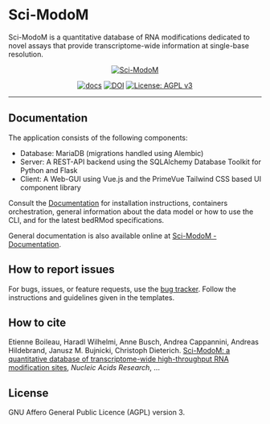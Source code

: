 # Sci-ModoM

Sci-ModoM is a quantitative database of RNA modifications dedicated to novel assays that provide transcriptome-wide information at
single-base resolution.

<p align="center">
  <a href="https://dieterich-lab.github.io/scimodom/index.html"><img alt="Sci-ModoM" src="https://github.com/dieterich-lab/scimodom/raw/master/docs/source/_static/logo.png"></a>
</p>

<p align="center">
<a href="https://github.com/github/dieterich-lab/scimodom/actions/workflows/static.yml"><img alt="docs" src="https://github.com/github/dieterich-lab/scimodom/actions/workflows/static.yml/badge.svg"></a>
<a href="https://doi.org/10.5281/zenodo.13911907"><img alt="DOI" src="https://zenodo.org/badge/DOI/10.5281/zenodo.13911907.svg"></a>
<a href="https://www.gnu.org/licenses/agpl-3.0"><img alt="License: AGPL v3" src="https://img.shields.io/badge/License-AGPL_v3-blue.svg"></a>
</p>

---

## Documentation

The application consists of the following components:

- Database: MariaDB (migrations handled using Alembic)
- Server: A REST-API backend using the SQLAlchemy Database Toolkit for Python and Flask
- Client: A Web-GUI using Vue.js and the PrimeVue Tailwind CSS based UI component library

Consult the [Documentation](https://dieterich-lab.github.io/scimodom/index.html) for installation instructions, containers orchestration, general information about the data model or how to use the CLI, and for the latest bedRMod specifications.

General documentation is also available online at [Sci-ModoM - Documentation](https://scimodom.dieterichlab.org/documentation/about).

## How to report issues

For bugs, issues, or feature requests, use the [bug tracker](https://github.com/dieterich-lab/scimodom/issues). Follow the instructions and guidelines given in the templates.

## How to cite

Etienne Boileau, Haradl Wilhelmi, Anne Busch, Andrea Cappannini, Andreas Hildebrand, Janusz M. Bujnicki, Christoph Dieterich. [Sci-ModoM: a quantitative database of transcriptome-wide high-throughput RNA modification sites](none), _Nucleic Acids Research_, ...

## License

GNU Affero General Public Licence (AGPL) version 3.
